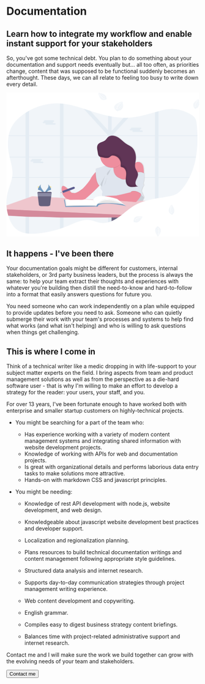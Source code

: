 # Documentation

## Learn how to integrate my workflow and enable instant support for your stakeholders

So, you've got some technical debt. You plan to do something about your documentation and support needs eventually but… all too often, as priorities change, content that was supposed to be functional suddenly becomes an afterthought. These days, we can all relate to feeling too busy to write down every detail.

!["study"](../src/assets/study.svg)

## It happens - I've been there

Your documentation goals might be different for customers, internal stakeholders, or 3rd party business leaders, but the process is always the same: to help your team extract their thoughts and experiences with whatever you're building then distill the need-to-know and hard-to-follow into a format that easily answers questions for future you.

You need someone who can work independently on a plan while equipped to provide updates before you need to ask. Someone who can quietly submerge their work with your team's processes and systems to help find what works (and what isn't helping) and who is willing to ask questions when things get challenging.

## This is where I come in

Think of a technical writer like a medic dropping in with life-support to your subject matter experts on the field. I bring aspects from team and product management solutions as well as from the perspective as a die-hard software user - that is why I'm willing to make an effort to develop a strategy for the reader: your users, your staff, and you.

For over 13 years, I've been fortunate enough to have worked both with enterprise and smaller startup customers on highly-technical projects.

- You might be searching for a part of the team who:

  - Has experience working with a variety of modern content management systems and integrating shared information with website development projects.
  - Knowledge of working with APIs for web and documentation projects.
  - Is great with organizational details and performs laborious data entry tasks to make solutions more attractive.
  - Hands-on with markdown CSS and javascript principles.

- You might be needing:

  - Knowledge of rest API development with node.js, website development, and web design.
  - Knowledgeable about javascript website development best practices and developer support.
  - Localization and regionalization planning.
  - Plans resources to build technical documentation writings and content management following appropriate style guidelines.
  - Structured data analysis and internet research.
  - Supports day-to-day communication strategies through project management writing experience.
  - Web content development and copywriting.
  - English grammar.

  - Compiles easy to digest business strategy content briefings.

  - Balances time with project-related administrative support and internet research.

Contact me and I will make sure the work we build together can grow with the evolving needs of your team and stakeholders.

<a class="link-button" href="/contact"><button >Contact me</button></a>
